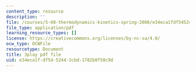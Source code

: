 ```yaml
---
content_type: resource
description: ''
file: /courses/5-60-thermodynamics-kinetics-spring-2008/e34eca1fdf5452443cbd1782b8f50c9d_6LYuK8qI0_s.pdf
file_type: application/pdf
learning_resource_types: []
license: https://creativecommons.org/licenses/by-nc-sa/4.0/
ocw_type: OCWFile
resourcetype: Document
title: 3play pdf file
uid: e34eca1f-df54-5244-3cbd-1782b8f50c9d
---
```

